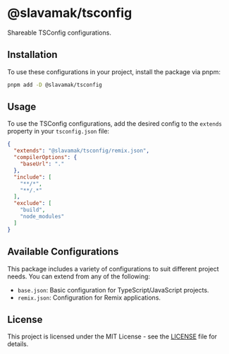 # @slavamak/tsconfig

Shareable TSConfig configurations.

## Installation

To use these configurations in your project, install the package via pnpm:

```bash
pnpm add -D @slavamak/tsconfig
```

## Usage

To use the TSConfig configurations, add the desired config to the `extends` property in your `tsconfig.json` file:

```json
{
  "extends": "@slavamak/tsconfig/remix.json",
  "compilerOptions": {
    "baseUrl": "."
  },
  "include": [
    "**/*",
    "**/.*"
  ],
  "exclude": [
    "build",
    "node_modules"
  ]
}
```

## Available Configurations

This package includes a variety of configurations to suit different project needs. You can extend from any of the following:

- `base.json`: Basic configuration for TypeScript/JavaScript projects.
- `remix.json`: Configuration for Remix applications.

## License

This project is licensed under the MIT License - see the [LICENSE](LICENSE) file for details.
